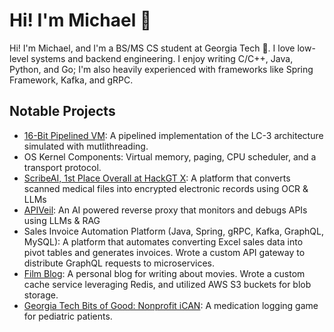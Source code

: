 # Hi! I'm Michael 👋

Hi! I'm Michael, and I'm a BS/MS CS student at Georgia Tech 🐝. I love low-level systems and backend engineering. I enjoy writing C/C++, Java, Python, and Go; I'm also heavily experienced with frameworks like Spring Framework, Kafka, and gRPC.

## Notable Projects
- [16-Bit Pipelined VM](https://github.com/michaelhyi/pipelined-vm): A pipelined implementation of the LC-3 architecture simulated with mutlithreading.
- OS Kernel Components: Virtual memory, paging, CPU scheduler, and a transport protocol. 
- [ScribeAI, 1st Place Overall at HackGT X](https://github.com/michaelhyi/scribeai): A platform that converts scanned medical files into encrypted electronic records using OCR & LLMs
- [APIVeil](https://github.com/michaelhyi/apiveil): An AI powered reverse proxy that monitors and debugs APIs using LLMs & RAG
- Sales Invoice Automation Platform (Java, Spring, gRPC, Kafka, GraphQL, MySQL): A platform that automates converting Excel sales data into pivot tables and generates invoices. Wrote a custom API gateway to distribute GraphQL requests to microservices.
- [Film Blog](https://github.com/michaelhyi/film-blog): A personal blog for writing about movies. Wrote a custom cache service leveraging Redis, and utilized AWS S3 buckets for blob storage.
- [Georgia Tech Bits of Good: Nonprofit iCAN](https://github.com/GTBitsofGood/ican): A medication logging game for pediatric patients.

